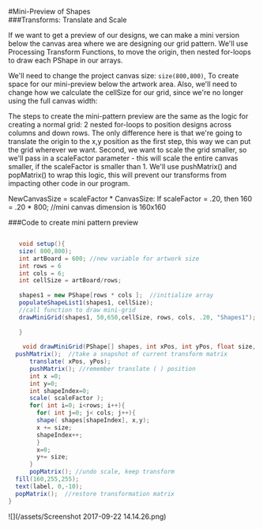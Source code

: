 #Mini-Preview of Shapes  
###Transforms: Translate and Scale

If we want to get a preview of our designs, we can make a mini version below the canvas area where we are designing our grid pattern.  We'll use Processing Transform Functions, to move the origin, then nested for-loops to draw each PShape in our arrays.  

We'll need to change the project canvas size: `size(800,800)`, To create space for our mini-preview below the artwork area.  Also, we'll need to change how we calculate the cellSize for our grid, since we're no longer using the full canvas width:

The steps to create the mini-pattern preview are the same as the logic for creating a normal grid: 2 nested for-loops to position designs across columns and down rows.  The only difference here is that we're going to translate the origin to the x,y position as the first step, this way we can put the grid wherever we want.  Second, we want to scale the grid smaller, so we'll pass in a scaleFactor parameter - this will scale the entire canvas smaller, if the scaleFactor is smaller than 1. We'll use pushMatrix() and popMatrix() to wrap this logic, this will prevent our transforms from impacting other code in our program.

NewCanvasSize = scaleFactor * CanvasSize:
If scaleFactor = .20, then
160 = .20 * 800;  //mini canvas dimension is 160x160

###Code to create mini pattern preview

 

```java

   void setup(){
   size( 800,800);
   int artBoard = 600; //new variable for artwork size
   int rows = 6
   int cols = 6;
   int cellSize = artBoard/rows;
   
   shapes1 = new PShape[rows * cols ];  //initialize array
   populateShapeList1(shapes1, cellSize);
   //call function to draw mini-grid
   drawMiniGrid(shapes1, 50,650,cellSize, rows, cols, .20, "Shapes1");
 
   }
    
    void drawMiniGrid(PShape[] shapes, int xPos, int yPos, float size, int rows, int cols, float scaleFactor, String label){
  pushMatrix();  //take a snapshot of current transform matrix
      translate( xPos, yPos);
      pushMatrix(); //remember translate ( ) position
      int x =0;
      int y=0;
      int shapeIndex=0;
      scale( scaleFactor );
      for( int i=0; i<rows; i++){
        for( int j=0; j< cols; j++){
        shape( shapes[shapeIndex], x,y);
        x += size;
        shapeIndex++;
        }
        x=0;
        y+= size;
      }
      popMatrix(); //undo scale, keep transform
  fill(160,255,255);
  text(label, 0,-10);   
  popMatrix();  //restore transformation matrix 
}


```

![](/assets/Screenshot 2017-09-22 14.14.26.png)